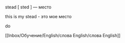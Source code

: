 stead \[ sted \] — место



this is my stead - это мое место

do

[[Inbox/Обучение/English/слова English/слова English]]